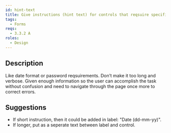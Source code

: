 ```yaml
---
id: hint-text
title: Give instructions (hint text) for controls that reqsuire specific format or rules
tags:
  - Forms
reqs:
  - 3.3.2 A
roles:
  - Design
---
```


## Description

Like date format or password reqsuirements. Don’t make it too long and verbose. Given enough information so the user can accomplish the task without confusion and need to navigate through the page once more to correct errors.

## Suggestions

- If short instruction, then it could be added in label: "Date (dd-mm-yy)".
- If longer, put as a seperate text between label and control.
